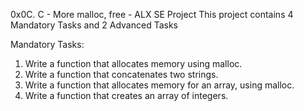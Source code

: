 0x0C. C - More malloc, free - ALX SE Project
This project contains 4 Mandatory Tasks and 2 Advanced Tasks

Mandatory Tasks:
1. Write a function that allocates memory using malloc.
2. Write a function that concatenates two strings.
3. Write a function that allocates memory for an array, using malloc.
4. Write a function that creates an array of integers.
